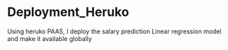 # Deployment_Heruko
Using heruko PAAS, I deploy the salary prediction Linear regression model and make it available globally
